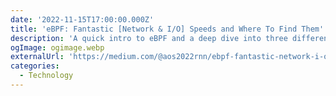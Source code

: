 ```yaml
---
date: '2022-11-15T17:00:00.000Z'
title: 'eBPF: Fantastic [Network & I/O] Speeds and Where To Find Them'
description: 'A quick intro to eBPF and a deep dive into three different use cases and how they work'
ogImage: ogimage.webp
externalUrl: 'https://medium.com/@aos2022rnn/ebpf-fantastic-network-i-o-speeds-and-where-to-find-them-1d83e2fd6b2f'
categories:
  - Technology
---
```

